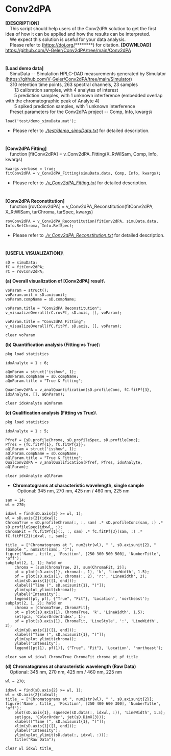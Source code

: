 # Conv2dPA
**[DESCRIPTION]**\
&emsp;This script should help users of the Conv2dPA solution to get the first idea of how it can be applied and how the results can be interpreted.\
&emsp;We expect this solution is useful for your data analysis.\
&emsp;Please refer to (https://doi.org/********) for citation.
**[DOWNLOAD]**\
https://github.com/V-Geler/Conv2dPA/tree/main/Conv2dPA

# 
**[Load demo data]**\
&emsp;SimuData -- Simulation HPLC-DAD measurements generated by Simulator (https://github.com/V-Geler/Conv2dPA/tree/main/Simulator)\
&emsp;310 retention time points, 263 spectral channels, 23 samples\
&emsp;&emsp;13 calibration samples, with 4 analytes of interest\
&emsp;&emsp;5 prediction samples, with 1 unknown interference (embedded overlap with the chromatographic peak of Analyte 4)\
&emsp;&emsp;5 spiked prediction samples, with 1 unknown interference\
&emsp;Preset parameters for the Conv2dPA project -- Comp, Info, kwargs\
```
load('test/demo_simuData.mat');
```
- Please refer to *[./test/demo_simuData.txt](./test/demo_simuData.txt)* for detailed description.

#
**[Conv2dPA Fitting]**\
&emsp;function [fitConv2dPA] = v_Conv2dPA_Fitting(X_RtWlSam, Comp, Info, kwargs)
```
kwargs.verbose = true;
fitConv2dPA = v_Conv2dPA_Fitting(simuData.data, Comp, Info, kwargs);
```
- Please refer to *[./v_Conv2dPA_Fitting.txt](./v_Conv2dPA_Fitting.txt)* for detailed description.

#
**[Conv2dPA Reconstitution]**\
&emsp;function [rovConv2dPA] = v_Conv2dPA_Reconstitution(fitConv2dPA, X_RtWlSam, tarChroma, tarSpec, kwargs)
```
rovConv2dPA = v_Conv2dPA_Reconstitution(fitConv2dPA, simuData.data, Info.RefChroma, Info.RefSpec);
```
- Please refer to *[./v_Conv2dPA_Reconstitution.txt](./v_Conv2dPA_Reconstitution.txt)* for detailed description.

#
**[USEFUL VISUALIZATION]**\
```
sD = simuData;
fC = fitConv2dPA;
rC = rovConv2dPA;
```
**(a) Overall visualization of [Conv2dPA] result**\
```
voParam = struct();
voParam.unit = sD.axisunit;
voParam.compName = sD.compName;

voParam.title = "Conv2dPA Reconstitution"; 
v_visualizeOverall(rC.rovPf, sD.axis, [], voParam);

voParam.title = "Conv2dPA Fitting"; 
v_visualizeOverall(fC.fitPf, sD.axis, [], voParam);

clear voParam
```
**(b) Quantification analysis (Fitting vs True)**\
```
pkg load statistics

idxAnalyte = 1 : 6;

aQnParam = struct('isshow', 1);
aQnParam.compName = sD.compName;
aQnParam.title = "True & Fitting";

QuanConv2dPA = v_analQuantification(sD.profileConc, fC.fitPf{3}, idxAnalyte, [], aQnParam);

clear idxAnalyte aQnParam
```
**(c) Qualification analysis (Fitting vs True)**\
```
pkg load statistics

idxAnalyte = 1 : 5;

Pfref = {sD.profileChroma, sD.profileSpec, sD.profileConc};
Pfres = {fC.fitPf{1}, fC.fitPf{2}};
aQlParam = struct('isshow', 1);
aQlParam.compName = sD.compName;
aQlParam.title = "True & Fitting";
QualConv2dPA = v_analQualification(Pfref, Pfres, idxAnalyte, aQlParam);

clear idxAnalyte aQlParam
```
- **Chromatograms at characteristic wavelength, single sample**\
&emsp;Optional: 345 nm, 270 nm, 425 nm / 460 nm, 225 nm
```
sam = 14;
wl = 270;

idxwl = find(sD.axis{2} >= wl, 1);
wl = sD.axis{2}(idxwl);
ChromaTrue = sD.profileChroma(:, :, sam) .* sD.profileConc(sam, :) .* sD.profileSpec(idxwl, :);
ChromaFit = fC.fitPf{1}(:, :, sam) .* fC.fitPf{3}(sam, :) .* fC.fitPf{2}(idxwl, :, sam);

title_ = ["Chromatograms at ", num2str(wl), " ", sD.axisunit{2}, " (Sample ", num2str(sam), ")"];
figure('Name', title_, 'Position', [250 300 500 500], 'NumberTitle', 'off');
subplot(2, 1, 1); hold on
    chroma = [sum(ChromaTrue, 2), sum(ChromaFit, 2)];
    pt = plot(sD.axis{1}, chroma(:, 1), 'k', 'LineWidth', 1.5);
    pf = plot(sD.axis{1}, chroma(:, 2), 'r:', 'LineWidth', 2);
    xlim(sD.axis{1}([1, end]));
    xlabel(["Time (", sD.axisunit{1}, ")"]);
    ylim(vplot_ylimit(chroma));
    ylabel("Intensity");
    legend([pt, pf], {"True", "Fit"}, 'Location', 'northeast');
subplot(2, 1, 2); hold on
    chroma = [ChromaTrue, ChromaFit];
    pt = plot(sD.axis{1}, ChromaTrue, 'k', 'LineWidth', 1.5);
    set(gca, 'ColorOrderIndex', 1);
    pf = plot(sD.axis{1}, ChromaFit, 'LineStyle', ':', 'LineWidth', 2);
    xlim(sD.axis{1}([1, end]));
    xlabel(["Time (", sD.axisunit{1}, ")"]);
    ylim(vplot_ylimit(chroma));
    ylabel("Intensity");
    legend([pt(1), pf(1)], {"True", "Fit"}, 'Location', 'northeast');

clear sam wl idxwl ChromaTrue ChromaFit chroma pt pf title_
```
**(d) Chromatograms at characteristic wavelength (Raw Data)**\
&emsp;Optional: 345 nm, 270 nm, 425 nm / 460 nm, 225 nm
```
wl = 270;

idxwl = find(sD.axis{2} >= wl, 1);
wl = sD.axis{2}(idxwl);
title_ = ["Chromatograms at ", num2str(wl), " ", sD.axisunit{2}];
figure('Name', title_, 'Position', [250 400 600 300], 'NumberTitle', 'off');
    plot(sD.axis{1}, squeeze(sD.data(:, idxwl, :)), 'LineWidth', 1.5);
    set(gca, 'ColorOrder', jet(sD.DimX(3)));
    xlabel(["Time (", sD.axisunit{1}, ")"]);
    xlim(sD.axis{1}([1, end]));
    ylabel("Intensity");
    ylim(vplot_ylimit(sD.data(:, idxwl, :)));
    title("Raw Data");
    
clear wl idxwl title_
```
#